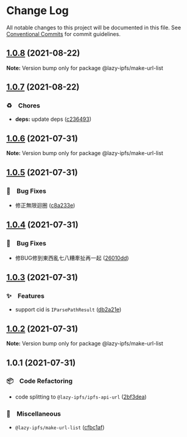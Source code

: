 # Change Log

All notable changes to this project will be documented in this file.
See [Conventional Commits](https://conventionalcommits.org) for commit guidelines.

## [1.0.8](https://github.com/bluelovers/ws-ipfs/compare/@lazy-ipfs/make-url-list@1.0.7...@lazy-ipfs/make-url-list@1.0.8) (2021-08-22)

**Note:** Version bump only for package @lazy-ipfs/make-url-list





## [1.0.7](https://github.com/bluelovers/ws-ipfs/compare/@lazy-ipfs/make-url-list@1.0.6...@lazy-ipfs/make-url-list@1.0.7) (2021-08-22)


### ♻️　Chores

* **deps:** update deps ([c236493](https://github.com/bluelovers/ws-ipfs/commit/c236493e8eb6014e3c2265492262cce1ac9c400c))





## [1.0.6](https://github.com/bluelovers/ws-ipfs/compare/@lazy-ipfs/make-url-list@1.0.5...@lazy-ipfs/make-url-list@1.0.6) (2021-07-31)

**Note:** Version bump only for package @lazy-ipfs/make-url-list





## [1.0.5](https://github.com/bluelovers/ws-ipfs/compare/@lazy-ipfs/make-url-list@1.0.4...@lazy-ipfs/make-url-list@1.0.5) (2021-07-31)


### 🐛　Bug Fixes

* 修正無限迴圈 ([c8a233e](https://github.com/bluelovers/ws-ipfs/commit/c8a233eb0382daed885a71ce638eb06c6e5ac1d0))





## [1.0.4](https://github.com/bluelovers/ws-ipfs/compare/@lazy-ipfs/make-url-list@1.0.3...@lazy-ipfs/make-url-list@1.0.4) (2021-07-31)


### 🐛　Bug Fixes

* 修BUG修到東西亂七八糟牽扯再一起 ([26010dd](https://github.com/bluelovers/ws-ipfs/commit/26010ddd66114e2d08644ccca52febb3d4a2469e))





## [1.0.3](https://github.com/bluelovers/ws-ipfs/compare/@lazy-ipfs/make-url-list@1.0.2...@lazy-ipfs/make-url-list@1.0.3) (2021-07-31)


### ✨　Features

* support cid is `IParsePathResult` ([db2a21e](https://github.com/bluelovers/ws-ipfs/commit/db2a21e6cca6eafd08855044b57d39ce6cf694ba))





## [1.0.2](https://github.com/bluelovers/ws-ipfs/compare/@lazy-ipfs/make-url-list@1.0.1...@lazy-ipfs/make-url-list@1.0.2) (2021-07-31)

**Note:** Version bump only for package @lazy-ipfs/make-url-list





## 1.0.1 (2021-07-31)


### 📦　Code Refactoring

* code splitting to `@lazy-ipfs/ipfs-api-url` ([2bf3dea](https://github.com/bluelovers/ws-ipfs/commit/2bf3dead160895df068eedea0ff6607643967574))


### 🔖　Miscellaneous

* `@lazy-ipfs/make-url-list` ([cfbc1af](https://github.com/bluelovers/ws-ipfs/commit/cfbc1af8f61c0ff76f07c7f1359ffdcb41e6b6cb))
